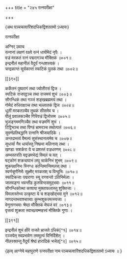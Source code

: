 +++
title = "२४५ रत्नपरीक्षा"

+++

\{अथ पञ्चचत्वारिंशदधिकद्विशततमो ऽध्यायः\}

रत्नपरीक्षा  
    
अग्निर् उवाच  
रत्नानां लक्षणं वक्ष्ये रत्नं धार्यमिदं नृपैः   ।  
वज्रं मरकतं रत्नं पद्मरागञ्च मौक्तिकं ॥००१॥  
इन्द्रनीलं महानीलं वैदूर्यं गन्धशस्यकं   ।  
चन्द्रकान्तं सूर्यकान्तं स्फटिकं पुलकं तथा   ॥००२॥  

[[३९०]]
    
कर्केतनं पुष्परागं तथा ज्योतीरसं द्विज ।  
स्पटिकं राजपट्टञ्च तथा राजमयं शुभं   ॥००३॥  
सौगन्धिकं तथा गञ्जं शङ्खब्रह्ममयं तथा   ।  
गोमेदं रुधिराक्षञ्च तथा भल्लातकं द्विज ॥००४॥  
धूलीं मरकतञ्चैव तुथकं सीसमेव च ।  
पीलुं प्रवालकञ्चैव गिरिवज्रं द्विजोत्तम ॥००५॥  
भुजङ्गममणिञ्चैव तथा वज्रमणिं शुभं   ।  
टिट्टिभञ्च तथा पिण्डं भ्रामरञ्च तथोत्पलं   ॥००६॥  
सुवर्णप्रतिबद्धानि रत्नानि श्रीजयादिके ।  
अन्तःप्रभत्वं वैमल्यं सुसंस्थानत्वमेव च ॥००७॥  
सुधार्या नैव धार्यास्तु निष्प्रभा मलिनास् तथा ।  
खण्डाः सशर्करा ये च प्रशस्तं वज्रधरणम्   ॥००८॥  
अम्भस्तरति यद्वज्रमभेद्यं विमलं च यत् ।  
षट्कोणं शक्रचापाभं लघु चार्कनिभं शुभम्   ॥००९॥  
शुकपक्षनिभः स्निग्धः कान्तिमान्विमलस् तथा   ।  
स्वर्णचूर्णनिभैः सूक्ष्मैर् मरकतश् च विन्दुभिः   ॥०१०॥  
स्फटिकजाः पद्मरागाः स्यू रागवन्तो ऽतिनिर्मलाः   ।  
जातवङ्गा भवन्तीह कुरुविन्दसमुद्भवाः ॥०११॥  
सौगन्धिकोत्था काषाया मुक्ताफलास्तु शुक्तिजाः   ।  
विमलास्तेभ्य उत्कृष्टा ये च शङ्खोद्भवा मुने   ॥०१२॥  
नागदन्तभवाश्चाग्र्याः कुम्भशूकरमत्स्यजाः   ।  
वेणुनागभवाः श्रेष्ठा मौक्तिकं मेघजं वरं   ॥०१३॥  
वृत्तत्वं शुक्रता स्वाच्छ्यम्महत्त्वं मौक्तिके गुणाः   ।  

[[३९१]]
    
इन्द्रनीलं शुभं क्षीरे राजते भ्राजते ऽधिकं[^१]   ॥०१४॥  
रञ्जयेत् स्वप्रभावेण तममूल्यं विनिर्दिशेत् ।  
नीलरक्तन्तु वैदूर्यं श्रेष्ठं हारादिकं भजेत्[^२]   ॥०१५॥  
    
\{इत्य् आग्नेये महापुराणे रत्नपरीक्षा नाम पञ्चचत्वारिंशदधिकद्विशततमो ऽध्यायः ॥  }
    